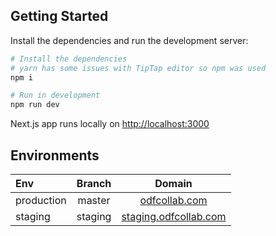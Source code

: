 ## Getting Started

Install the dependencies and run the development server:

```bash
# Install the dependencies
# yarn has some issues with TipTap editor so npm was used
npm i

# Run in development
npm run dev
```

Next.js app runs locally on [http://localhost:3000](http://localhost:3000)

## Environments

| Env        | Branch  |                         Domain                         |
| :--------- | :-----: | :----------------------------------------------------: |
| production | master  |         [odfcollab.com](https://odfcollab.com)         |
| staging    | staging | [staging.odfcollab.com](https://staging.odfcollab.com) |
